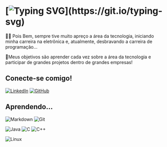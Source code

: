# [![Typing SVG](https://readme-typing-svg.demolab.com?font=Orbitron&size=24&duration=4000&pause=1000&color=7AF700&background=040B01&random=false&width=435&separator=%3C&lines=Ol%C3%A1!+me+chamo+Gabriel%3CSeja+bem+vindo!)](https://git.io/typing-svg)

👨‍🎓 Pois Bem, sempre tive muito apreço a área da tecnologia, iniciando minha carreira na eletrônica e, atualmente, desbravando a carreira de programação...

🚀Meus objetivos são aprender cada vez sobre a área da tecnologia e participar de grandes projetos dentro de grandes empresas!

## Conecte-se comigo!
[![LinkedIn](https://img.shields.io/badge/LinkedIn-0077B5?style=for-the-badge&logo=linkedin&logoColor=white)](https://www.linkedin.com/in/gabriel-phelippe-prado-3a4a49228/)
[![GitHub](https://img.shields.io/badge/GitHub-100000?style=for-the-badge&logo=github&logoColor=white)](https://github.com/Gabrielphpr)


## Aprendendo...
![Markdown](https://img.shields.io/badge/Markdown-000?style=for-the-badge&logo=markdown)
![Git](https://img.shields.io/badge/GIT-E44C30?style=for-the-badge&logo=git&logoColor=white)

![Java](https://img.shields.io/badge/java-%23ED8B00.svg?style=for-the-badge&logo=openjdk&logoColor=white)
![C](https://img.shields.io/badge/C-00599C?style=for-the-badge&logo=c&logoColor=white)
![C++](https://img.shields.io/badge/C%2B%2B-00599C?style=for-the-badge&logo=c%2B%2B&logoColor=white)

![Linux](https://img.shields.io/badge/Linux-000?style=for-the-badge&logo=linux&logoColor=FCC624)

